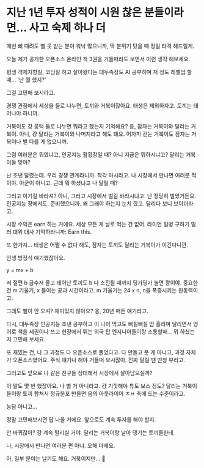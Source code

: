 # 지난 1년 투자 성적이 시원 찮은 분들이라면... 사고 숙제 하나 더

매번 뼈 때려도 삘 못 받는 분이 워낙 많으니까, 딱 분위기 탔을 때 정밀 타격 해드릴게.

오늘 제가 공개한 오픈소스 온라인 책 3권을 거들떠라도 보면서 이런 생각 해보세요.

평생 객체지향질, 코딩질 하고 살아왔다는 대두족장도 AI 공부하며 저 정도 레벨업 할 때... '난 뭘 했지?'

그걸 고민해 보시라고. 

경쟁 관점에서 세상을 둘로 나누면, 토끼와 거북이잖아요. 태생은 제외하자고. 토끼는 태어나야 하니까.

거북이도 걍 뭉턱 둘로 나누면 뭐라고 했는지 기억해요? 응, 잠자는 거북이와 달리는 거북이. 아니, 걍 달리는 거북이와 나머지라고 해도 돼요. 어차피 걷는 거북이도 잠자는 거북이나 별 다를 게 없으니까.

그럼 여러분은 뭐였냐고, 인공지능 활황장일 때? 아니 지금은 뭐하시냐고? 달리는 거북이들 맞아?

난 조낸 달렸는데. 우리 경쟁 관계라니까. 착각 마시라고. 나 시장에서 만나면 여러분 적이야. 아군이 아니고. 근데 뭐 하셨냐고 나 달릴 때?

그러고 이기길 바라셔? 아니, 그러고 시장에서 벌길 바라시냐고. 난 정당히 벌었거든요. 인공지능 장에서도. 준비했으니까. 왜 그래야 하는지 눈치 깠고. 달리다 보니 보이더라고.

시장 수익은 earn 하는 거에요. 세상 모든 게 날로 먹는 건 없어. 라이언 일병 구하기 밀러 대위 대사 기억하라니까: Earn this. 

또 한가지... 태생은 어쩔 수 없다 해도, 잠자는 토끼도 달리는 거북이가 이긴다니깐.

인생 방정식 얘기했잖아요.

y = mx + b

저 절편 b 금수저 물고 태어난 토끼도 b 다 소진될 때까지 딩가딩가 놀면 꽝이야. 중요한 건 m 기울기, x 들이는 공과 시간이라고. m 기울기는 24 x n, n을 폭증시키는 원동력이고.

그래도 삘이 안 오셔? 재미있지 않아요? 응, 20년 떠든 얘기라고.

다시, 대두족장 인공지능 조낸 공부하고 이 나이 먹고도 삐질삐질 땀 흘리며 달리면서 영어로 책을 세권이나 쓰고 현장에서 뛰는 외국 탑 엔지니어들이랑 소통할때... 뭐 하셨는지 고민해 보세요.

또 재밌는 건, 나 그 과정도 다 오픈소스로 풀었다고. 다 만들고 푼 게 아니고, 과정 자체가 오픈소스였어요. 주식 얘기나 해야 거들떠 보시잖아. 진짜 달릴 땐 딴청 부리고.

그러고도 앞으로 나 같은 친구들 상대해서 시장에서 살아남으실까?

이 말도 몇 번 했잖아요. 나 별 거 아니라고. 걍 기껏해야 튜토 보스 정도? 달리는 거북이들이랑 토끼 합쳐서 정규분포 만들면 음의 아웃라이어 ㅈㅂ 축에 드는 수준이라고.

농담 아니고...

정말 고민해보시면 답 나올 거에요. 앞으로도 계속 투자를 해야 할지.

안 바뀌잖아? 걍 계속 털리실 거야. 달리는 거북이랑 날아 댕기는 토끼들한테.

나, 시장에서 만나면 여러분 편 아냐. 오해 마세요.

아, 일부 분야는 날기도 해요. 거북이지만... 🤗
